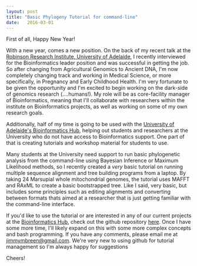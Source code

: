 ```yaml
---
layout: post
title: "Basic Phylogeny Tutorial for command-line" 
date:   2016-03-01
---
```


First of all, Happy New Year!

With a new year, comes a new position. On the back of my recent talk at the <a href="https://www.adelaide.edu.au/robinson-research-institute/">Robinson Research Institute, University of Adelaide</a>, I recently interviewed for the Bioinformatics leader position and was successful in getting the job. So after changing from Agricultural Genomics to Ancient DNA, I'm now completely changing track and working in Medical Science, or more specifically, in Pregnancy and Early Childhood Health. I'm very fortunate to be given the opportunity and I'm excited to begin working on the dark-side of genomics research (....humans!). My role will be as core-facility manager of Bioinformatics, meaning that I'll collaborate with researchers within the institute on Bioinformatics projects, as well as working on some of my own research goals. 

Additionally, half of my time is going to be used with the <a href="https://www.adelaide.edu.au/bioinformatics-hub/">University of Adelaide's Bioinformatics Hub</a>, helping
out students and researchers at the University who do not have access to Bioinformatics support. One part of that is creating tutorials and workshop material for students to
use. 

Many students at the University need support to run basic phylogenetic analysis from the command-line using Bayesian Inference or Maximum Likelihood methods, so I recently
created a *very* basic tutorial on running multiple sequence alignment and tree building programs from a laptop. By taking 24 Marsupial whole mitochondrial genomes, the
tutorial uses MAFFT and RAxML to create a basic bootstrapped tree. Like I said, very basic, but includes some principles such as editing alignments and converting between
formats thats aimed at a researcher that is just getting familiar with the command-line interface.

If you'd like to use the tutorial or are interested in any of our current projects at the <a href="https://www.adelaide.edu.au/bioinformatics-hub/">Bioinformatics Hub</a>,
check out the github repository <a href="https://github.com/UofABioinformaticsHub/201502_basicPhylogenetics">here</a>. Once I have some more time, I'll likely expand on this
with some more complex concepts and bash programming. If you have any comments, please email me at <jimmymbreen@gmail.com>. We're very new to using github for tutorial
management so I'm always happy for suggestions 

Cheers!

